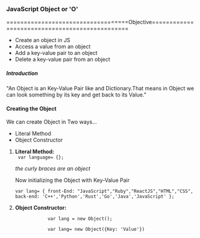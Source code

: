 ### JavaScript Object or 'O'

===================================Objective===============================================


- Create an object in JS
- Access a value from an object
- Add a key-value pair to an object
- Delete a key-value pair from an object


<h5 style="align-items:center"> Introduction </h5>


"An Object is an Key-Value Pair like and Dictionary.That means in Object we can look something by its key and get back to its Value."

<h4> Creating the Object </h4>

We can create Object in Two ways...


 - Literal Method
 - Object Constructor

 1. **Literal Method:**  
                     `` var language= {};``

     _the curly braces are an object_                

    Now initializing the Object with Key-Value Pair
    
    ``var lang= {
    	        front-End: "JavaScript","Ruby","ReactJS","HTML","CSS",
    	        back-end: 'C++','Python','Rust','Go','Java','JavaScript'
    	        };``

 2. **Object Constructor:**

                    var lang = new Object();

                    var lang= new Object({Key: 'Value'})